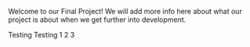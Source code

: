 Welcome to our Final Project! We will add more info here about what our project is about when we get further into development.

Testing Testing 1 2 3